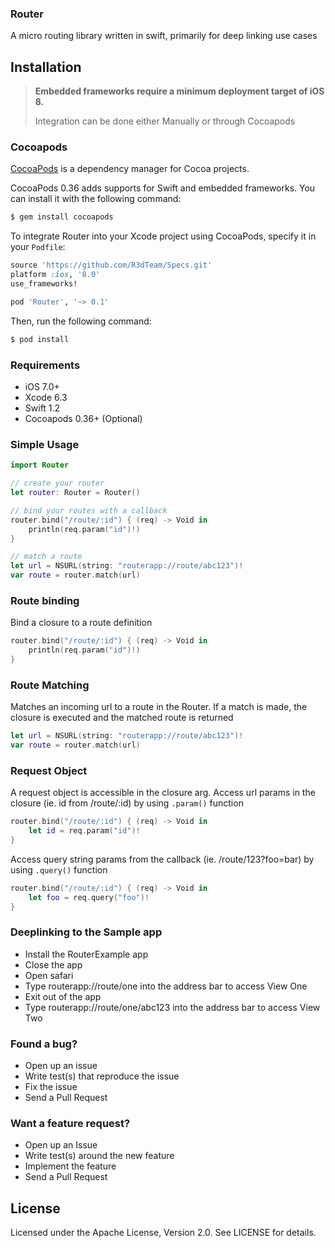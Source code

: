 ### Router

A micro routing library written in swift, primarily for deep linking use cases

## Installation

> **Embedded frameworks require a minimum deployment target of iOS 8.**
>
> Integration can be done either Manually or through Cocoapods 
> 

### Cocoapods

[CocoaPods](http://cocoapods.org) is a dependency manager for Cocoa projects.

CocoaPods 0.36 adds supports for Swift and embedded frameworks. You can install it with the following command:

```bash
$ gem install cocoapods
```

To integrate Router into your Xcode project using CocoaPods, specify it in your `Podfile`:

```ruby
source 'https://github.com/R3dTeam/Specs.git'
platform :ios, '8.0'
use_frameworks!

pod 'Router', '~> 0.1'
```

Then, run the following command:

```bash
$ pod install
```

### Requirements

- iOS 7.0+
- Xcode 6.3
- Swift 1.2
- Cocoapods 0.36+ (Optional)

### Simple Usage

```swift
import Router

// create your router
let router: Router = Router()

// bind your routes with a callback
router.bind("/route/:id") { (req) -> Void in
    println(req.param("id")!)
}

// match a route
let url = NSURL(string: "routerapp://route/abc123")!
var route = router.match(url)
```

### Route binding

Bind a closure to a route definition

```swift
router.bind("/route/:id") { (req) -> Void in
    println(req.param("id")!)
}
```

### Route Matching

Matches an incoming url to a route in the Router. If a match is made, the closure is executed and the matched route is returned

```swift
let url = NSURL(string: "routerapp://route/abc123")!
var route = router.match(url)
```


### Request Object

A request object is accessible in the closure arg. Access url params in the closure (ie. id from /route/:id) by using ```.param()``` function

```swift
router.bind("/route/:id") { (req) -> Void in
	let id = req.param("id")!
}
```

Access query string params from the callback (ie. /route/123?foo=bar) by using ```.query()``` function

```swift
router.bind("/route/:id") { (req) -> Void in
	let foo = req.query("foo")! 
}
```

### Deeplinking to the Sample app

- Install the RouterExample app
- Close the app
- Open safari
- Type routerapp://route/one into the address bar to access View One
- Exit out of the app
- Type routerapp://route/one/abc123 into the address bar to access View Two

### Found a bug?

- Open up an issue
- Write test(s) that reproduce the issue
- Fix the issue
- Send a Pull Request

### Want a feature request?

- Open up an Issue
- Write test(s) around the new feature
- Implement the feature
- Send a Pull Request

## License

Licensed under the Apache License, Version 2.0. See LICENSE for details.

